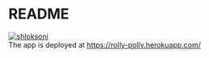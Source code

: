 # README

[![shloksoni](https://circleci.com/gh/shloksoni/rails-polly.svg?style=svg)](https://circleci.com/gh/circleci/circleci-docs)
<br />
The app is deployed at https://rolly-polly.herokuapp.com/
